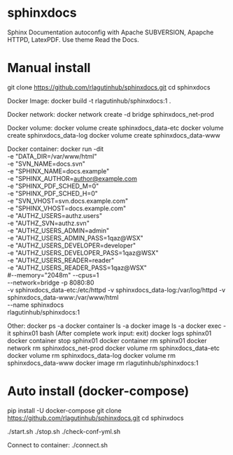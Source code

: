 # sphinxdocs
Sphinx Documentation autoconfig with Apache SUBVERSION, Apapche HTTPD, LatexPDF. Use theme Read the Docs.

# Manual install

git clone https://github.com/rlagutinhub/sphinxdocs.git
cd sphinxdocs

Docker Image:
docker build -t rlagutinhub/sphinxdocs:1 .

Docker network:
docker network create -d bridge sphinxdocs_net-prod

Docker volume:
docker volume create sphinxdocs_data-etc
docker volume create sphinxdocs_data-log
docker volume create sphinxdocs_data-www

Docker container:
docker run -dit \
	-e "DATA_DIR=/var/www/html" \
	-e "SVN_NAME=docs.svn" \
	-e "SPHINX_NAME=docs.example" \
	-e "SPHINX_AUTHOR=author@example.com \
	-e "SPHINX_PDF_SCHED_M=0" \
	-e "SPHINX_PDF_SCHED_H=0" \
	-e "SVN_VHOST=svn.docs.example.com" \
	-e "SPHINX_VHOST=docs.example.com" \
	-e "AUTHZ_USERS=authz.users" \
	-e "AUTHZ_SVN=authz.svn" \
	-e "AUTHZ_USERS_ADMIN=admin" \
	-e "AUTHZ_USERS_ADMIN_PASS=1qaz@WSX" \
	-e "AUTHZ_USERS_DEVELOPER=developer" \
	-e "AUTHZ_USERS_DEVELOPER_PASS=1qaz@WSX" \
	-e "AUTHZ_USERS_READER=reader" \
	-e "AUTHZ_USERS_READER_PASS=1qaz@WSX" \
	#--memory="2048m" --cpus=1 \
	--network=bridge -p 8080:80 \
	-v sphinxdocs_data-etc:/etc/httpd -v sphinxdocs_data-log:/var/log/httpd -v sphinxdocs_data-www:/var/www/html \
	--name sphinxdocs \
	rlagutinhub/sphinxdocs:1

Other:
docker ps -a
docker container ls -a
docker image ls -a
docker exec -it sphinx01 bash (After complete work input: exit)
docker logs sphinx01
docker container stop sphinx01
docker container rm sphinx01
docker network rm sphinxdocs_net-prod
docker volume rm sphinxdocs_data-etc
docker volume rm sphinxdocs_data-log
docker volume rm sphinxdocs_data-www
docker image rm rlagutinhub/sphinxdocs:1

# Auto install (docker-compose)

pip install -U docker-compose
git clone https://github.com/rlagutinhub/sphinxdocs.git
cd sphinxdocs

./start.sh
./stop.sh
./check-conf-yml.sh

Connect to container:
./connect.sh
